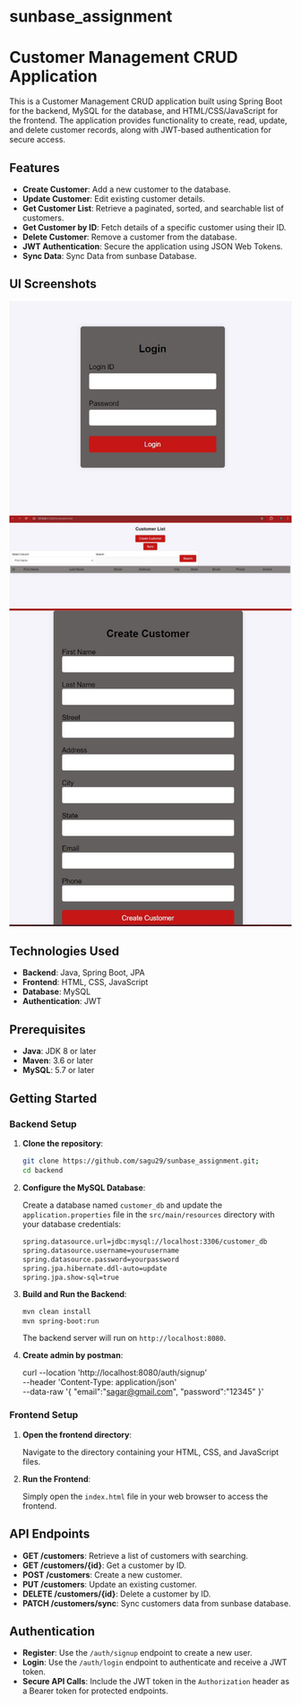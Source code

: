 # sunbase_assignment

# Customer Management CRUD Application

This is a Customer Management CRUD application built using Spring Boot for the backend, MySQL for the database, and HTML/CSS/JavaScript for the frontend. The application provides functionality to create, read, update, and delete customer records, along with JWT-based authentication for secure access.





## Features

- **Create Customer**: Add a new customer to the database.
- **Update Customer**: Edit existing customer details.
- **Get Customer List**: Retrieve a paginated, sorted, and searchable list of customers.
- **Get Customer by ID**: Fetch details of a specific customer using their ID.
- **Delete Customer**: Remove a customer from the database.
- **JWT Authentication**: Secure the application using JSON Web Tokens.
- **Sync Data**: Sync Data from sunbase Database.

## UI Screenshots

<img src="./frontend/photos/login.jpg">
<img src="./frontend/photos/customer table.jpg">
<img src="./frontend/photos/create customer.jpg">


## Technologies Used

- **Backend**: Java, Spring Boot, JPA
- **Frontend**: HTML, CSS, JavaScript
- **Database**: MySQL
- **Authentication**: JWT

## Prerequisites

- **Java**: JDK 8 or later
- **Maven**: 3.6 or later
- **MySQL**: 5.7 or later

## Getting Started

### Backend Setup

1. **Clone the repository**:
    ```bash
    git clone https://github.com/sagu29/sunbase_assignment.git;
    cd backend
    ```

2. **Configure the MySQL Database**:

    Create a database named `customer_db` and update the `application.properties` file in the `src/main/resources` directory with your database credentials:
    ```properties
    spring.datasource.url=jdbc:mysql://localhost:3306/customer_db
    spring.datasource.username=yourusername
    spring.datasource.password=yourpassword
    spring.jpa.hibernate.ddl-auto=update
    spring.jpa.show-sql=true
    ```

3. **Build and Run the Backend**:
    ```bash
    mvn clean install
    mvn spring-boot:run
    ```

    The backend server will run on `http://localhost:8080`.

   
3. **Create admin by postman**:
    
   curl --location 'http://localhost:8080/auth/signup' \
--header 'Content-Type: application/json' \
--data-raw '{
    "email":"sagar@gmail.com",
    "password":"12345"
}'
    

### Frontend Setup

1. **Open the frontend directory**:

   Navigate to the directory containing your HTML, CSS, and JavaScript files.

2. **Run the Frontend**:

   Simply open the `index.html` file in your web browser to access the frontend.

## API Endpoints
- **GET /customers**: Retrieve a list of customers with searching.
- **GET /customers/{id}**: Get a customer by ID.
- **POST /customers**: Create a new customer.
- **PUT /customers**: Update an existing customer.
- **DELETE /customers/{id}**: Delete a customer by ID.
- **PATCH /customers/sync**: Sync customers data from sunbase database.

## Authentication

- **Register**: Use the `/auth/signup` endpoint to create a new user.
- **Login**: Use the `/auth/login` endpoint to authenticate and receive a JWT token.
- **Secure API Calls**: Include the JWT token in the `Authorization` header as a Bearer token for protected endpoints.
